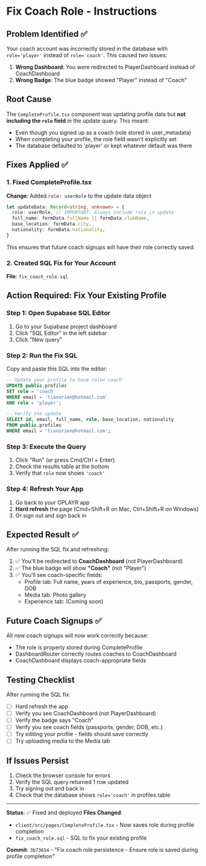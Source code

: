 # Fix Coach Role - Instructions

## Problem Identified ✅

Your coach account was incorrectly stored in the database with `role='player'` instead of `role='coach'`. This caused two issues:

1. **Wrong Dashboard**: You were redirected to PlayerDashboard instead of CoachDashboard
2. **Wrong Badge**: The blue badge showed "Player" instead of "Coach"

## Root Cause

The `CompleteProfile.tsx` component was updating profile data but **not including the `role` field** in the update query. This meant:
- Even though you signed up as a coach (role stored in user_metadata)
- When completing your profile, the role field wasn't explicitly set
- The database defaulted to 'player' or kept whatever default was there

## Fixes Applied ✅

### 1. Fixed CompleteProfile.tsx
**Change**: Added `role: userRole` to the update data object
```typescript
let updateData: Record<string, unknown> = {
  role: userRole, // IMPORTANT: Always include role in update
  full_name: formData.fullName || formData.clubName,
  base_location: formData.city,
  nationality: formData.nationality,
}
```

This ensures that future coach signups will have their role correctly saved.

### 2. Created SQL Fix for Your Account
**File**: `fix_coach_role.sql`

## Action Required: Fix Your Existing Profile

### Step 1: Open Supabase SQL Editor
1. Go to your Supabase project dashboard
2. Click "SQL Editor" in the left sidebar
3. Click "New query"

### Step 2: Run the Fix SQL
Copy and paste this SQL into the editor:

```sql
-- Update your profile to have role='coach'
UPDATE public.profiles 
SET role = 'coach'
WHERE email = 'tianurien@hotmail.com'
AND role = 'player';

-- Verify the update
SELECT id, email, full_name, role, base_location, nationality
FROM public.profiles
WHERE email = 'tianurien@hotmail.com';
```

### Step 3: Execute the Query
1. Click "Run" (or press Cmd/Ctrl + Enter)
2. Check the results table at the bottom
3. Verify that `role` now shows `'coach'`

### Step 4: Refresh Your App
1. Go back to your OPLAYR app
2. **Hard refresh** the page (Cmd+Shift+R on Mac, Ctrl+Shift+R on Windows)
3. Or sign out and sign back in

## Expected Result ✅

After running the SQL fix and refreshing:

1. ✅ You'll be redirected to **CoachDashboard** (not PlayerDashboard)
2. ✅ The blue badge will show **"Coach"** (not "Player")
3. ✅ You'll see coach-specific fields:
   - Profile tab: Full name, years of experience, bio, passports, gender, DOB
   - Media tab: Photo gallery
   - Experience tab: (Coming soon)

## Future Coach Signups ✅

All new coach signups will now work correctly because:
- The role is properly stored during CompleteProfile
- DashboardRouter correctly routes coaches to CoachDashboard
- CoachDashboard displays coach-appropriate fields

## Testing Checklist

After running the SQL fix:
- [ ] Hard refresh the app
- [ ] Verify you see CoachDashboard (not PlayerDashboard)
- [ ] Verify the badge says "Coach"
- [ ] Verify you see coach fields (passports, gender, DOB, etc.)
- [ ] Try editing your profile - fields should save correctly
- [ ] Try uploading media to the Media tab

## If Issues Persist

1. Check the browser console for errors
2. Verify the SQL query returned 1 row updated
3. Try signing out and back in
4. Check that the database shows `role='coach'` in profiles table

---

**Status**: ✅ Fixed and deployed
**Files Changed**: 
- `client/src/pages/CompleteProfile.tsx` - Now saves role during profile completion
- `fix_coach_role.sql` - SQL to fix your existing profile

**Commit**: `3b73654` - "Fix coach role persistence - Ensure role is saved during profile completion"
